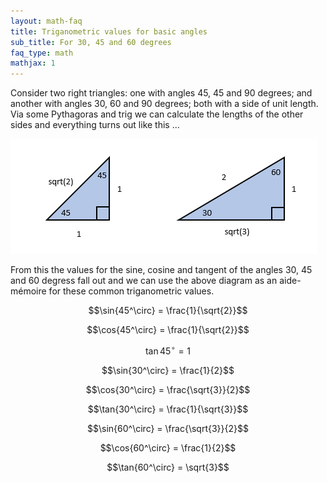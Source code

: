 ```yaml
---
layout: math-faq
title: Triganometric values for basic angles
sub_title: For 30, 45 and 60 degrees
faq_type: math
mathjax: 1
---
```


Consider two right triangles: one with angles 45, 45 and 90 degrees; and another with angles 30, 60 and 90 degrees; both
with a side of unit length.  Via some Pythagoras and trig we can calculate the lengths of the other sides and everything
turns out like this ...

![Right triangles 30 45 60 with side lengths](/images/right_triangles_30_45_60_with_side_lengths.png)

From this the values for the sine, cosine and tangent of the angles 30, 45 and 60 degress fall out and we can use the
above diagram as an aide-mémoire for these common triganometric values.

$$\sin{45^\circ} = \frac{1}{\sqrt{2}}$$

$$\cos{45^\circ} = \frac{1}{\sqrt{2}}$$

$$\tan{45^\circ} = 1$$

$$\sin{30^\circ} = \frac{1}{2}$$

$$\cos{30^\circ} = \frac{\sqrt{3}}{2}$$

$$\tan{30^\circ} = \frac{1}{\sqrt{3}}$$

$$\sin{60^\circ} = \frac{\sqrt{3}}{2}$$

$$\cos{60^\circ} = \frac{1}{2}$$

$$\tan{60^\circ} = \sqrt{3}$$
